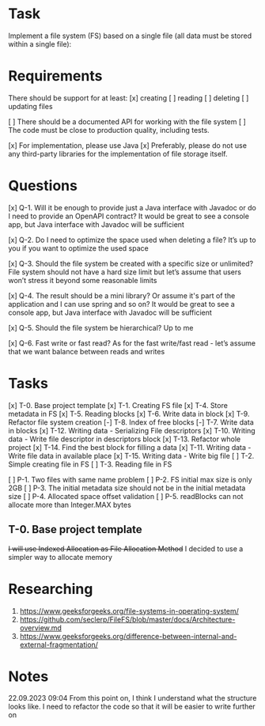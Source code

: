 # Task

Implement a file system (FS) based on a single file (all data must be stored within a single file):

# Requirements

There should be support for at least:
[x] creating
[ ] reading
[ ] deleting
[ ] updating files

[ ] There should be a documented API for working with the file system
[ ] The code must be close to production quality, including tests.

[x] For implementation, please use Java
[x] Preferably, please do not use any third-party libraries for the implementation of file storage itself.

# Questions

[x] Q-1. Will it be enough to provide just a Java interface with Javadoc or do I need to provide an OpenAPI contract?
It would be great to see a console app, but Java interface with Javadoc will be sufficient

[x] Q-2. Do I need to optimize the space used when deleting a file?
It’s up to you if you want to optimize the used space

[x] Q-3. Should the file system be created with a specific size or unlimited?
File system should not have a hard size limit but let’s assume that users won’t stress it beyond some reasonable limits

[x] Q-4. The result should be a mini library? Or assume it's part of the application and I can use spring and so on?
It would be great to see a console app, but Java interface with Javadoc will be sufficient

[x] Q-5. Should the file system be hierarchical?
Up to me

[x] Q-6. Fast write or fast read?
As for the fast write/fast read - let’s assume that we want balance between reads and writes

# Tasks

[x] T-0. Base project template
[x] T-1. Creating FS file
[x] T-4. Store metadata in FS
[x] T-5. Reading blocks
[x] T-6. Write data in block
[x] T-9. Refactor file system creation
[-] T-8. Index of free blocks
[-] T-7. Write data in blocks
[x] T-12. Writing data - Serializing File descriptors
[x] T-10. Writing data - Write file descriptor in descriptors block
[x] T-13. Refactor whole project
[x] T-14. Find the best block for filling a data
[x] T-11. Writing data - Write file data in available place
[x] T-15. Writing data - Write big file
[ ] T-2. Simple creating file in FS
[ ] T-3. Reading file in FS

[ ] P-1. Two files with same name problem
[ ] P-2. FS initial max size is only 2GB
[ ] P-3. The initial metadata size should not be in the initial metadata size
[ ] P-4. Allocated space offset validation
[ ] P-5. readBlocks can not allocate more than Integer.MAX bytes

## T-0. Base project template

~~I will use Indexed Allocation as File Allocation Method~~
I decided to use a simpler way to allocate memory

# Researching

1. https://www.geeksforgeeks.org/file-systems-in-operating-system/
2. https://github.com/seclerp/FileFS/blob/master/docs/Architecture-overview.md
3. https://www.geeksforgeeks.org/difference-between-internal-and-external-fragmentation/

# Notes

22.09.2023 09:04
From this point on, I think I understand what the structure looks like. I need to refactor the code so that it will be
easier to write further on